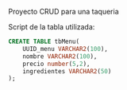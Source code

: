 Proyecto CRUD para una taqueria

Script de la tabla utilizada:
```SQL
CREATE TABLE tbMenu(
    UUID_menu VARCHAR2(100),
    nombre VARCHAR2(100),
    precio number(5,2),
    ingredientes VARCHAR2(50)
);
```
